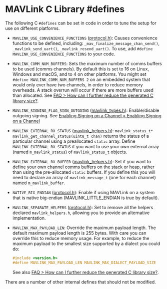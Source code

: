 # MAVLink C Library #defines

The following C `#defines` can be set in code in order to tune the setup for use on different platforms.

- `MAVLINK_USE_CONVENIENCE_FUNCTIONS` ([protocol.h](https://github.com/ArduPilot/pymavlink/blob/master/generator/C/include_v2.0/protocol.h)): Causes convenience functions to be defined, including: `_mav_finalize_message_chan_send()`, `_mavlink_send_uart()`, `_mavlink_resend_uart()`. To use, add `#define MAVLINK_USE_CONVENIENCE_FUNCTIONS` to your code.
- `MAVLINK_COMM_NUM_BUFFERS`: Sets the maximum number of comms buffers to be used (comms channels).
  By default this is set to 16 on Linux, Windows and macOS, and to 4 on other platforms.
  You might set `#define MAVLINK_COMM_NUM_BUFFERS 2` on an embedded system that would only ever have two channels, in order to reduce memory overheads.
  A stack overrun will occur if there are more buffers used than allocated.
  See [FAQ > How can I further reduce the generated C library size?](../about/faq.md#developers).
- `MAVLINK_SIGNING_FLAG_SIGN_OUTGOING` ([mavlink_types.h](https://github.com/ArduPilot/pymavlink/blob/master/generator/C/include_v2.0/mavlink_types.h)): Enable/disable outgoing signing.
  See [Enabling Signing on a Channel > Enabling Signing on a Channel](../mavgen_c/message_signing_c.md#enabling_signing_channel)
- `MAVLINK_EXTERNAL_RX_STATUS` ([mavlink_helpers.h](https://github.com/ArduPilot/pymavlink/blob/master/generator/C/include_v2.0/mavlink_helpers.h)): `mavlink_status_t* mavlink_get_channel_status(uint8_t chan)` returns the status of a particular channel using a preallocated `static` array.
  Define `MAVLINK_EXTERNAL_RX_STATUS` if you want to use your own external array (named `m_mavlink_status`) of `mavlink_status_t` objects.
- `MAVLINK_EXTERNAL_RX_BUFFER` ([mavlink_helpers.h](https://github.com/ArduPilot/pymavlink/blob/master/generator/C/include_v2.0/mavlink_helpers.h)): Set if you want to define your own channel comms buffers on the stack or heap, rather than using the pre-allocated `static` buffers.
  If you define this you will need to declare an array of `mavlink_message_t` (one for each channel) named `m_mavlink_buffer`.
- `NATIVE_BIG_ENDIAN` ([protocol.h](https://github.com/ArduPilot/pymavlink/blob/master/generator/C/include_v2.0/protocol.h)): Enable if using MAVLink on a system that is native big-endian (MAVLINK_LITTLE_ENDIAN is true by default).
- `MAVLINK_SEPARATE_HELPERS` ([protocol.h](https://github.com/ArduPilot/pymavlink/blob/master/generator/C/include_v2.0/protocol.h)): Set to remove all the helpers declared `mavlink_helpers.h`, allowing you to provide an alternative implementation.
- `MAVLINK_MAX_PAYLOAD_LEN`: Override the maximum payload length.
  The default maximum payload length is 255 bytes. With care you can override this to reduce memory usage.
  For example, to reduce the maximum payload to the smallest size supported by a dialect you could do:
  
  ```c
  #include <version.h>
  #define MAVLINK_MAX_PAYLOAD_LEN MAVLINK_MAX_DIALECT_PAYLOAD_SIZE
  ```

  See also [FAQ > How can I further reduce the generated C library size?](../about/faq.md#developers).


There are a number of other internal defines that should not be modified.
